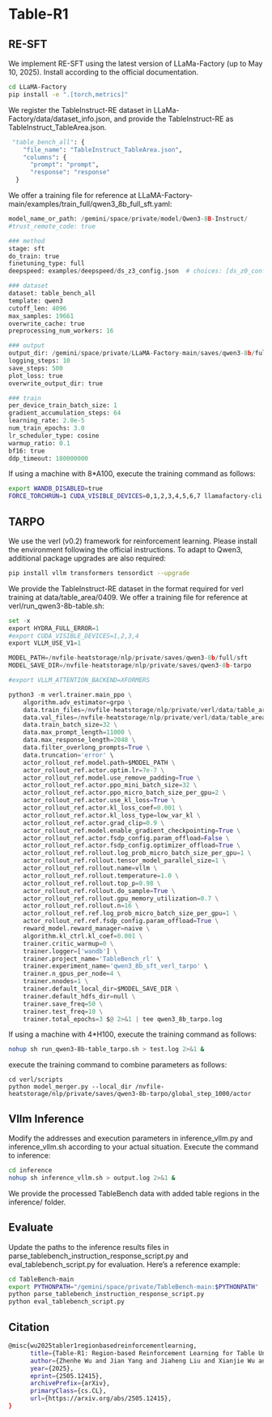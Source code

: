 # Table-R1

## RE-SFT
We implement RE-SFT using the latest version of LLaMa-Factory (up to May 10, 2025).
Install according to the official documentation.
```bash
cd LLaMA-Factory
pip install -e ".[torch,metrics]"
```
We register the TableInstruct-RE dataset in LLaMa-Factory/data/dataset_info.json, and provide the TableInstruct-RE as TableInstruct_TableArea.json.
```python
 "table_bench_all": {
    "file_name": "TableInstruct_TableArea.json",
    "columns": {
      "prompt": "prompt",
      "response": "response"
  }
```
We offer a training file for reference at LLaMA-Factory-main/examples/train_full/qwen3_8b_full_sft.yaml:
```python
model_name_or_path: /gemini/space/private/model/Qwen3-8B-Instruct/
#trust_remote_code: true

### method
stage: sft
do_train: true
finetuning_type: full
deepspeed: examples/deepspeed/ds_z3_config.json  # choices: [ds_z0_config.json, ds_z2_config.json, ds_z3_config.json]

### dataset
dataset: table_bench_all  
template: qwen3  
cutoff_len: 4096
max_samples: 19661 
overwrite_cache: true
preprocessing_num_workers: 16

### output
output_dir: /gemini/space/private/LLaMA-Factory-main/saves/qwen3-8b/full/sft 
logging_steps: 10
save_steps: 500
plot_loss: true
overwrite_output_dir: true

### train
per_device_train_batch_size: 1
gradient_accumulation_steps: 64
learning_rate: 2.0e-5
num_train_epochs: 3.0
lr_scheduler_type: cosine
warmup_ratio: 0.1
bf16: true
ddp_timeout: 180000000
```
If using a machine with 8*A100, execute the training command as follows:
```bash
export WANDB_DISABLED=true
FORCE_TORCHRUN=1 CUDA_VISIBLE_DEVICES=0,1,2,3,4,5,6,7 llamafactory-cli train examples/train_full/qwen3_8b_full_sft_origin.yaml
```

## TARPO
We use the verl (v0.2) framework for reinforcement learning. Please install the environment following the official instructions.
To adapt to Qwen3, additional package upgrades are also required:
```bash
pip install vllm transformers tensordict --upgrade
```
We provide the TableInstruct-RE dataset in the format required for verl training at data/table_area/0409.
We offer a training file for reference at verl/run_qwen3-8b-table.sh:
```python
set -x
export HYDRA_FULL_ERROR=1
#export CUDA_VISIBLE_DEVICES=1,2,3,4
export VLLM_USE_V1=1

MODEL_PATH=/nvfile-heatstorage/nlp/private/saves/qwen3-8b/full/sft
MODEL_SAVE_DIR=/nvfile-heatstorage/nlp/private/saves/qwen3-8b-tarpo

#export VLLM_ATTENTION_BACKEND=XFORMERS

python3 -m verl.trainer.main_ppo \
    algorithm.adv_estimator=grpo \
    data.train_files=/nvfile-heatstorage/nlp/private/verl/data/table_area/0409/train.parquet \
    data.val_files=/nvfile-heatstorage/nlp/private/verl/data/table_area/0409/test.parquet \
    data.train_batch_size=32 \
    data.max_prompt_length=11000 \
    data.max_response_length=2048 \
    data.filter_overlong_prompts=True \
    data.truncation='error' \
    actor_rollout_ref.model.path=$MODEL_PATH \
    actor_rollout_ref.actor.optim.lr=7e-7 \
    actor_rollout_ref.model.use_remove_padding=True \
    actor_rollout_ref.actor.ppo_mini_batch_size=32 \
    actor_rollout_ref.actor.ppo_micro_batch_size_per_gpu=2 \
    actor_rollout_ref.actor.use_kl_loss=True \
    actor_rollout_ref.actor.kl_loss_coef=0.001 \
    actor_rollout_ref.actor.kl_loss_type=low_var_kl \
    actor_rollout_ref.actor.grad_clip=0.9 \
    actor_rollout_ref.model.enable_gradient_checkpointing=True \
    actor_rollout_ref.actor.fsdp_config.param_offload=False \
    actor_rollout_ref.actor.fsdp_config.optimizer_offload=True \
    actor_rollout_ref.rollout.log_prob_micro_batch_size_per_gpu=1 \
    actor_rollout_ref.rollout.tensor_model_parallel_size=1 \
    actor_rollout_ref.rollout.name=vllm \
    actor_rollout_ref.rollout.temperature=1.0 \
    actor_rollout_ref.rollout.top_p=0.98 \
    actor_rollout_ref.rollout.do_sample=True \
    actor_rollout_ref.rollout.gpu_memory_utilization=0.7 \
    actor_rollout_ref.rollout.n=16 \
    actor_rollout_ref.ref.log_prob_micro_batch_size_per_gpu=1 \
    actor_rollout_ref.ref.fsdp_config.param_offload=True \
    reward_model.reward_manager=naive \
    algorithm.kl_ctrl.kl_coef=0.001 \
    trainer.critic_warmup=0 \
    trainer.logger=['wandb'] \
    trainer.project_name='TableBench_rl' \
    trainer.experiment_name='qwen3_8b_sft_verl_tarpo' \
    trainer.n_gpus_per_node=4 \
    trainer.nnodes=1 \
    trainer.default_local_dir=$MODEL_SAVE_DIR \
    trainer.default_hdfs_dir=null \
    trainer.save_freq=50 \
    trainer.test_freq=10 \
    trainer.total_epochs=3 $@ 2>&1 | tee qwen3_8b_tarpo.log
```
If using a machine with 4*H100, execute the training command as follows:
```bash
nohup sh run_qwen3-8b-table_tarpo.sh > test.log 2>&1 &
```
execute the training command to combine parameters as follows:
```
cd verl/scripts
python model_merger.py --local_dir /nvfile-heatstorage/nlp/private/saves/qwen3-8b-tarpo/global_step_1000/actor
```

## Vllm Inference
Modify the addresses and execution parameters in inference_vllm.py and inference_vllm.sh according to your actual situation. Execute the command to inference:
```bash
cd inference
nohup sh inference_vllm.sh > output.log 2>&1 &
```
We provide the processed TableBench data with added table regions in the inference/ folder.

## Evaluate
Update the paths to the inference results files in parse_tablebench_instruction_response_script.py and eval_tablebench_script.py for evaluation. Here’s a reference example:
```bash
cd TableBench-main
export PYTHONPATH="/gemini/space/private/TableBench-main:$PYTHONPATH"
python parse_tablebench_instruction_response_script.py
python eval_tablebench_script.py
```

## Citation
```bash
@misc{wu2025tabler1regionbasedreinforcementlearning,
      title={Table-R1: Region-based Reinforcement Learning for Table Understanding}, 
      author={Zhenhe Wu and Jian Yang and Jiaheng Liu and Xianjie Wu and Changzai Pan and Jie Zhang and Yu Zhao and Shuangyong Song and Yongxiang Li and Zhoujun Li},
      year={2025},
      eprint={2505.12415},
      archivePrefix={arXiv},
      primaryClass={cs.CL},
      url={https://arxiv.org/abs/2505.12415}, 
}
```